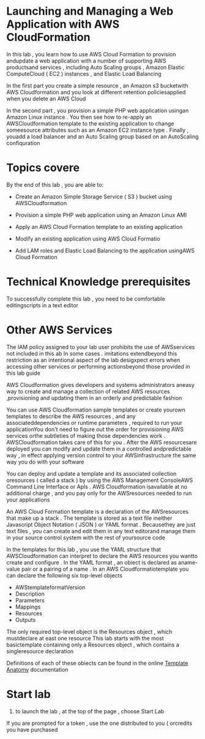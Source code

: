 # Launching and Managing a Web Application with AWS CloudFormation

In this lab , you learn how to use AWS Cloud Formation to provision andupdate a web application with a number of supporting AWS productsand services , including Auto Scaling groups , Amazon Elastic ComputeCloud ( EC2 ) instances , and Elastic Load Balancing


In the first part you create a simple resource , an Amazon s3 bucketwith AWS Cloudformation and you look at different retention policiesapplied when you delete an AWS Cloud


In the second part , you provision a simple PHP web application usingan Amazon Linux instance . You then see how to re-apply an AWSCloudformation template to the existing application to change someesource attributes such as an Amazon EC2 instance type . Finally , youadd a load balancer and an Auto Scaling group based on an AutoScaling confiquration

# Topics covere

By the end of this lab , you are able to:

  * Create an Amazon Simple Storage Service ( S3 ) bucket using AWSCloudformation

  * Provision a simple PHP web application using an Amazon Linux AMI

  * Apply an AWS Cloud Formation template to an existing application

  * Modify an existing application using AWS Cloud Formatio

  * Add LAM roles and Elastic Load Balancing to the application usingAWS Cloud Formation


 # Technical Knowledge prerequisites

 To successfully complete this lab , you need to be comfortable editingscripts in a text editor


 # Other AWS Services


 The IAM policy assigned to your lab user prohibits the use of AWSservices not included in this ab In some cases . imitations extendbeyond this restriction as an intentional aspect of the lab desigxpect errors when accessing other services or performing actionsbeyond those provided in this lab guide


 AWS Cloudformation gives developers and systems administrators aneasy way to create and manage a collection of related AWS resources ,provisioning and updating them in an orderly and predictable fashion


You can use AWS Cloudformation sample templates or create yourown templates to describe the AWS resources , and any associateddependencies or runtime parameters , required to run your applicationYou don't need to figure out the order for provisioning AWS services orthe subtleties of making those dependencies work . AWSCloudformation takes care of this for you . After the AWS resourcesare deployed you can modify and update them in a controlled andpredictable way , in effect applying version control to your AWSinfrastructure the same way you do with your software


You can deploy and update a template and its associated collection oresources ( called a stack ) by using the AWS Management ConsoleAWS Command Line Interface or Apls . AWS Cloudformation isavailable at no additional charge , and you pay only for the AWSresources needed to run your applications


An AWS Cloud Formation template is a declaration of the AWSresources that make up a stack . The template is stored as a text file ineither Javascript Object Notation ( JSON ) or YAML format . Becausethey are just text files , you can create and edit them in any text editorand manage them in your source control system with the rest of yoursource code


In the templates for this lab , you use the YAML structure that AWSCloudformation can interpret to declare the AWS resources you wantto create and configure . In the YAML format , an obiect is declared as aname-value pair or a pairing of a name . In an AWS Cloudformatiotemplate you can declare the following six top-level objects


  * AWStemplateformatVersion
  * Description
  * Parameters
  * Mappings
  * Resources
  * Outputs


The only required top-level object is the Resources object , which mustdeclare at east one resource This lab starts with the most basictemplate containing only a Resources object , which contains a singleresource declaration


Definitions of each of these obiects can be found in the online [Template Anatomy](https://docs.aws.amazon.com/AWSCloudFormation/latest/UserGuide/template-anatomy.html#concept-template-description) documentation


# Start lab


1. to launch the lab , at the top of the page , choose Start Lab


If you are prompted for a token , use the one distributed to you ( orcredits you have purchased










